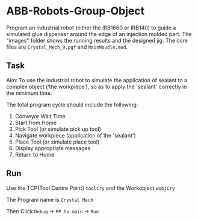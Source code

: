 # ABB-Robots-Group-Object
Program an industrial robot (either the IRB1660 or IRB140) to guide a simulated glue dispenser around the edge of an injection molded part. 
The "images" folder shows the running results and the designed jig.
The core files are `Crystal_Mech_9.pgf` and `MainMoudle.mod`.

## Task
Aim: To use the industrial robot to simulate the application of sealant to a complex object (‘the workpiece’), so as to apply the 'sealant' correctly in the minimum time.

The total program cycle should include the following:
1. Conveyor Wait Time
2. Start from Home
3. Pick Tool (or simulate pick up tool)
4. Navigate workpiece (application of the 'sealant')
5. Place Tool (or simulate place tool)
6. Display appropriate messages
7. Return to Home

## Run
Use the TCP(Tool Centre Point) `toolCry` and the Workobject `wobjCry`

The Program name is `Crystal Mech`

Then Click `Debug` -> `PP to main` -> `Run`
